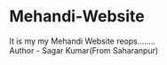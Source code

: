 # Mehandi-Website
It is my my Mehandi Website reops........
<br>
Author - Sagar Kumar(From Saharanpur)
